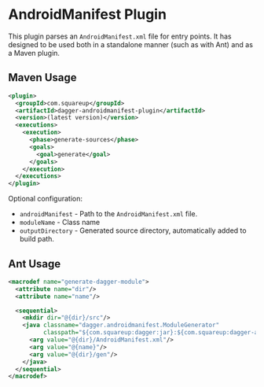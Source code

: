 AndroidManifest Plugin
======================

This plugin parses an `AndroidManifest.xml` file for entry points. It has
designed to be used both in a standalone manner (such as with Ant) and as a
Maven plugin.


Maven Usage
-----------

```xml
<plugin>
  <groupId>com.squareup</groupId>
  <artifactId>dagger-androidmanifest-plugin</artifactId>
  <version>(latest version)</version>
  <executions>
    <execution>
      <phase>generate-sources</phase>
      <goals>
        <goal>generate</goal>
      </goals>
    </execution>
  </executions>
</plugin>
```

Optional configuration:

 * `androidManifest` - Path to the `AndroidManifest.xml` file.
 * `moduleName` - Class name
 * `outputDirectory` - Generated source directory, automatically added to build path.



Ant Usage
---------

```xml
<macrodef name="generate-dagger-module">
  <attribute name="dir"/>
  <attribute name="name"/>

  <sequential>
    <mkdir dir="@{dir}/src"/>
    <java classname="dagger.androidmanifest.ModuleGenerator"
          classpath="${com.squareup:dagger:jar}:${com.squareup:dagger-androidmanifest-plugin:jar}">
      <arg value="@{dir}/AndroidManifest.xml"/>
      <arg value="@{name}"/>
      <arg value="@{dir}/gen"/>
    </java>
  </sequential>
</macrodef>
```
